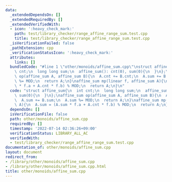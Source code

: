 ```yaml
---
data:
  _extendedDependsOn: []
  _extendedRequiredBy: []
  _extendedVerifiedWith:
  - icon: ':heavy_check_mark:'
    path: test/library_checker/range_affine_range_sum.test.cpp
    title: test/library_checker/range_affine_range_sum.test.cpp
  _isVerificationFailed: false
  _pathExtension: cpp
  _verificationStatusIcon: ':heavy_check_mark:'
  attributes:
    links: []
  bundledCode: "#line 1 \"other/monoids/affine_sum.cpp\"\nstruct affine_sum{\n  int\
    \ cnt;\n  long long sum;\n  affine_sum(): cnt(0), sum(0){\n  }\n};\naffine_sum\
    \ op(affine_sum A, affine_sum B){\n  A.cnt += B.cnt;\n  A.sum += B.sum;\n  A.sum\
    \ %= MOD;\n  return A;\n}\naffine_sum mp(linear f, affine_sum A){\n  A.sum = (A.sum\
    \ * f.a + A.cnt * f.b) % MOD;\n  return A;\n}\n"
  code: "struct affine_sum{\n  int cnt;\n  long long sum;\n  affine_sum(): cnt(0),\
    \ sum(0){\n  }\n};\naffine_sum op(affine_sum A, affine_sum B){\n  A.cnt += B.cnt;\n\
    \  A.sum += B.sum;\n  A.sum %= MOD;\n  return A;\n}\naffine_sum mp(linear f, affine_sum\
    \ A){\n  A.sum = (A.sum * f.a + A.cnt * f.b) % MOD;\n  return A;\n}\n"
  dependsOn: []
  isVerificationFile: false
  path: other/monoids/affine_sum.cpp
  requiredBy: []
  timestamp: '2022-07-14 02:36:26+09:00'
  verificationStatus: LIBRARY_ALL_AC
  verifiedWith:
  - test/library_checker/range_affine_range_sum.test.cpp
documentation_of: other/monoids/affine_sum.cpp
layout: document
redirect_from:
- /library/other/monoids/affine_sum.cpp
- /library/other/monoids/affine_sum.cpp.html
title: other/monoids/affine_sum.cpp
---
```

